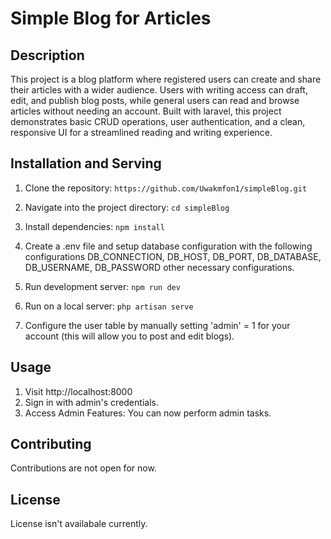# Simple Blog for Articles


## Description
This project is a blog platform where registered users can create and share their articles with a wider audience. Users with writing access can draft, edit, and publish blog posts, while general users can read and browse articles without needing an account. Built with laravel, this project demonstrates basic CRUD operations, user authentication, and a clean, responsive UI for a streamlined reading and writing experience.




## Installation and Serving
1. Clone the repository: `https://github.com/Uwakmfon1/simpleBlog.git`
2. Navigate into the project directory: `cd simpleBlog`
3. Install dependencies: `npm install`
4. Create a .env file and setup database configuration with the following configurations DB_CONNECTION, DB_HOST, DB_PORT, DB_DATABASE,     DB_USERNAME, DB_PASSWORD other necessary configurations.

5. Run development server: `npm run dev`
6. Run on a local server:  `php artisan serve`
7. Configure the user table by manually setting 'admin' = 1 for your account (this will allow you to post and edit blogs).



## Usage
1. Visit http://localhost:8000
2. Sign in with admin's credentials.
3. Access Admin Features: You can now perform admin tasks.



## Contributing
Contributions are not open for now.

## License
License isn't availabale currently.
